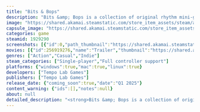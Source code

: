 ```yaml
---
title: "Bits & Bops"
description: "Bits &amp; Bops is a collection of original rhythm mini-games! Filled with catchy music, snappy gameplay and gorgeous, hand-drawn animation, Bits &amp; Bops is sure to brighten your day."
image: "https://shared.akamai.steamstatic.com/store_item_assets/steam/apps/1929290/header.jpg?t=1730991797"
capsule_image: "https://shared.akamai.steamstatic.com/store_item_assets/steam/apps/1929290/capsule_231x87.jpg?t=1730991797"
categories: game
steamid: 1929290
screenshots: [{"id":0,"path_thumbnail":"https://shared.akamai.steamstatic.com/store_item_assets/steam/apps/1929290/ss_2a0ea508041c48001bec59c2dac91508d094b194.600x338.jpg?t=1730991797","path_full":"https://shared.akamai.steamstatic.com/store_item_assets/steam/apps/1929290/ss_2a0ea508041c48001bec59c2dac91508d094b194.1920x1080.jpg?t=1730991797"},{"id":1,"path_thumbnail":"https://shared.akamai.steamstatic.com/store_item_assets/steam/apps/1929290/ss_9ab7c6333e0b5dd2df91b94f07e5ff95b789d643.600x338.jpg?t=1730991797","path_full":"https://shared.akamai.steamstatic.com/store_item_assets/steam/apps/1929290/ss_9ab7c6333e0b5dd2df91b94f07e5ff95b789d643.1920x1080.jpg?t=1730991797"},{"id":2,"path_thumbnail":"https://shared.akamai.steamstatic.com/store_item_assets/steam/apps/1929290/ss_c910e7314747467bd732616c8443a9fc501bd105.600x338.jpg?t=1730991797","path_full":"https://shared.akamai.steamstatic.com/store_item_assets/steam/apps/1929290/ss_c910e7314747467bd732616c8443a9fc501bd105.1920x1080.jpg?t=1730991797"},{"id":3,"path_thumbnail":"https://shared.akamai.steamstatic.com/store_item_assets/steam/apps/1929290/ss_ded0189c676427477f546d464656fcb4ad46163d.600x338.jpg?t=1730991797","path_full":"https://shared.akamai.steamstatic.com/store_item_assets/steam/apps/1929290/ss_ded0189c676427477f546d464656fcb4ad46163d.1920x1080.jpg?t=1730991797"},{"id":4,"path_thumbnail":"https://shared.akamai.steamstatic.com/store_item_assets/steam/apps/1929290/ss_fb6efff9ad531daa2630d2b7f6f5c8551b43c703.600x338.jpg?t=1730991797","path_full":"https://shared.akamai.steamstatic.com/store_item_assets/steam/apps/1929290/ss_fb6efff9ad531daa2630d2b7f6f5c8551b43c703.1920x1080.jpg?t=1730991797"}]
movies: [{"id":256919276,"name":"Trailer","thumbnail":"https://shared.akamai.steamstatic.com/store_item_assets/steam/apps/256919276/movie.293x165.jpg?t=1670259132","webm":{"480":"http://video.akamai.steamstatic.com/store_trailers/256919276/movie480_vp9.webm?t=1670259132","max":"http://video.akamai.steamstatic.com/store_trailers/256919276/movie_max_vp9.webm?t=1670259132"},"mp4":{"480":"http://video.akamai.steamstatic.com/store_trailers/256919276/movie480.mp4?t=1670259132","max":"http://video.akamai.steamstatic.com/store_trailers/256919276/movie_max.mp4?t=1670259132"},"highlight":true}]
genres: ["Action","Casual","Indie"]
steam_categories: ["Single-player","Full controller support"]
platforms: {"windows":true,"mac":true,"linux":true}
developers: ["Tempo Lab Games"]
publishers: ["Tempo Lab Games"]
release_date: {"coming_soon":true,"date":"Q1 2025"}
content_warning: {"ids":[],"notes":null}
about: null
detailed_description: "<strong>Bits &amp; Bops is a collection of original rhythm mini-games!</strong><br><br>Filled with catchy music, snappy gameplay and gorgeous, hand-drawn animation, Bits &amp; Bops is sure to brighten your day.<br><br><img class=\"bb_img\" src=\"https://shared.akamai.steamstatic.com/store_item_assets/steam/apps/1929290/extras/meetandtweet.gif?t=1730991797\" /><h2 class=\"bb_tag\"><strong>FEATURES</strong></h2><ul class=\"bb_ul\"><li>Over <strong>20 rhythm mini-games</strong> to entertain and challenge you<br></li><li><strong>Super fun gameplay</strong> with simple controls that anyone can learn<br></li><li>Catchy, upbeat <strong>original tunes</strong> sure to have you bopping along<br></li><li>Gorgeous <strong>hand-drawn 2D animation</strong> that brings everything to life<br></li><li>A <strong>custom game engine</strong> with lightning fast response times<br></li><li>An <strong>adorable dog-bear</strong> named Bop to keep you company</li></ul><br><img class=\"bb_img\" src=\"https://shared.akamai.steamstatic.com/store_item_assets/steam/apps/1929290/extras/hammertime.gif?t=1730991797\" />"
---
```


